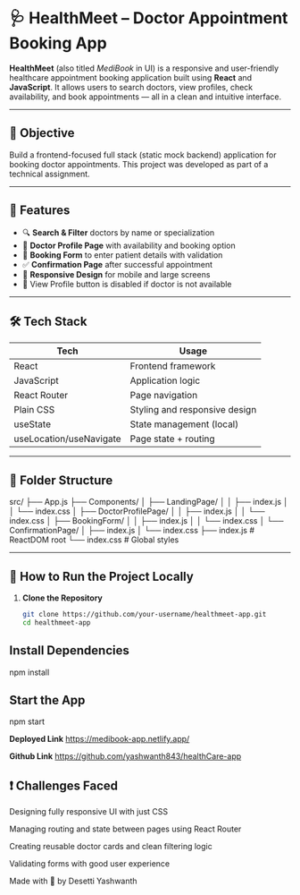 # 🩺 HealthMeet – Doctor Appointment Booking App

**HealthMeet** (also titled *MediBook* in UI) is a responsive and user-friendly healthcare appointment booking application built using **React** and **JavaScript**. It allows users to search doctors, view profiles, check availability, and book appointments — all in a clean and intuitive interface.

---

## 🎯 Objective

Build a frontend-focused full stack (static mock backend) application for booking doctor appointments. This project was developed as part of a technical assignment.

---

## 🚀 Features

- 🔍 **Search & Filter** doctors by name or specialization
- 📇 **Doctor Profile Page** with availability and booking option
- 🧾 **Booking Form** to enter patient details with validation
- ✅ **Confirmation Page** after successful appointment
- 📱 **Responsive Design** for mobile and large screens
- 🚫 View Profile button is disabled if doctor is not available

---

## 🛠️ Tech Stack

| Tech        | Usage                                 |
|-------------|----------------------------------------|
| React       | Frontend framework                    |
| JavaScript  | Application logic                     |
| React Router| Page navigation                       |
| Plain CSS   | Styling and responsive design         |
| useState    | State management (local)              |
| useLocation/useNavigate | Page state + routing     |

---

## 📁 Folder Structure

src/
├── App.js
├── Components/
│ ├── LandingPage/
│ │ ├── index.js
│ │ └── index.css
│ ├── DoctorProfilePage/
│ │ ├── index.js
│ │ └── index.css
│ ├── BookingForm/
│ │ ├── index.js
│ │ └── index.css
│ └── ConfirmationPage/
│ ├── index.js
│ └── index.css
├── index.js # ReactDOM root
└── index.css # Global styles


---

## 🧪 How to Run the Project Locally

1. **Clone the Repository**
   ```bash
   git clone https://github.com/your-username/healthmeet-app.git
   cd healthmeet-app


## Install Dependencies
  npm install

## Start the App
  npm start

**Deployed Link**
https://medibook-app.netlify.app/

**Github Link**
https://github.com/yashwanth843/healthCare-app

## ❗ Challenges Faced
Designing fully responsive UI with just CSS

Managing routing and state between pages using React Router

Creating reusable doctor cards and clean filtering logic

Validating forms with good user experience

Made with 💙 by Desetti Yashwanth

